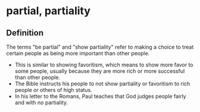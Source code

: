 # partial, partiality

## Definition

The terms "be partial" and "show partiality" refer to making a choice to treat certain people as being more important than other people.

* This is similar to showing favoritism, which means to show more favor to some people, usually because they are more rich or more successful than other people. 
* The Bible instructs his people to not show partiality or favoritism to rich people or others of high status.
* In his letter to the Romans, Paul teaches that God judges people fairly and with no partiality.